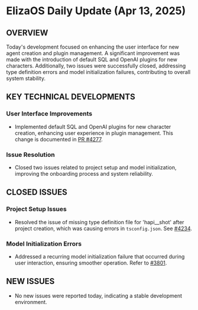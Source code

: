 # ElizaOS Daily Update (Apr 13, 2025)

## OVERVIEW 
Today's development focused on enhancing the user interface for new agent creation and plugin management. A significant improvement was made with the introduction of default SQL and OpenAI plugins for new characters. Additionally, two issues were successfully closed, addressing type definition errors and model initialization failures, contributing to overall system stability.

## KEY TECHNICAL DEVELOPMENTS

### User Interface Improvements
- Implemented default SQL and OpenAI plugins for new character creation, enhancing user experience in plugin management. This change is documented in [PR #4277](https://github.com/elizaos/eliza/pull/4277).

### Issue Resolution
- Closed two issues related to project setup and model initialization, improving the onboarding process and system reliability.

## CLOSED ISSUES

### Project Setup Issues
- Resolved the issue of missing type definition file for 'hapi__shot' after project creation, which was causing errors in `tsconfig.json`. See [#4234](https://github.com/elizaos/eliza/issues/4234).

### Model Initialization Errors
- Addressed a recurring model initialization failure that occurred during user interaction, ensuring smoother operation. Refer to [#3801](https://github.com/elizaos/eliza/issues/3801).

## NEW ISSUES
- No new issues were reported today, indicating a stable development environment.